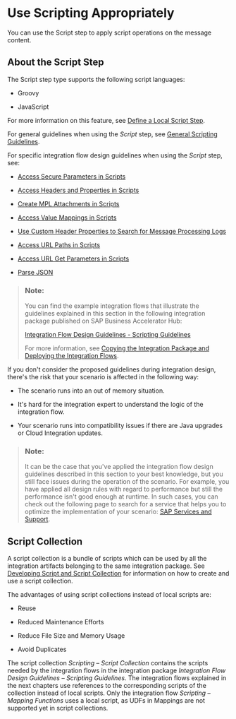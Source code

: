 <!-- loiod4dc13c927b044b2a38e458f4cea9da5 -->

# Use Scripting Appropriately

You can use the Script step to apply script operations on the message content.



<a name="loiod4dc13c927b044b2a38e458f4cea9da5__section_o52_5xb_hqb"/>

## About the Script Step

The Script step type supports the following script languages:

-   Groovy

-   JavaScript


For more information on this feature, see [Define a Local Script Step](define-a-local-script-step-03b32eb.md).

For general guidelines when using the *Script* step, see [General Scripting Guidelines](general-scripting-guidelines-fcbf0f2.md).

For specific integration flow design guidelines when using the *Script* step, see:

-   [Access Secure Parameters in Scripts](access-secure-parameters-in-scripts-fdf4ce3.md)

-   [Access Headers and Properties in Scripts](access-headers-and-properties-in-scripts-6bc5ed1.md)

-   [Create MPL Attachments in Scripts](create-mpl-attachments-in-scripts-17dba92.md)

-   [Access Value Mappings in Scripts](access-value-mappings-in-scripts-12536ee.md)

-   [Use Custom Header Properties to Search for Message Processing Logs](use-custom-header-properties-to-search-for-message-processing-logs-d4b5839.md)

-   [Access URL Paths in Scripts](access-url-paths-in-scripts-f0620cb.md)

-   [Access URL Get Parameters in Scripts](access-url-get-parameters-in-scripts-7ad2ac9.md)

-   [Parse JSON](parse-json-af0da64.md)


> ### Note:  
> You can find the example integration flows that illustrate the guidelines explained in this section in the following integration package published on SAP Business Accelerator Hub:
> 
> [Integration Flow Design Guidelines - Scripting Guidelines](https://api.sap.com/package/IntegrationFlowDesignGuidelinesScriptingGuidelines/integrationflow)
> 
> For more information, see [Copying the Integration Package and Deploying the Integration Flows](copying-the-integration-package-and-deploying-the-integration-flows-2cb1d31.md).

If you don't consider the proposed guidelines during integration design, there's the risk that your scenario is affected in the following way:

-   The scenario runs into an out of memory situation.

-   It's hard for the integration expert to understand the logic of the integration flow.

-   Your scenario runs into compatibility issues if there are Java upgrades or Cloud Integration updates.


> ### Note:  
> It can be the case that you've applied the integration flow design guidelines described in this section to your best knowledge, but you still face issues during the operation of the scenario. For example, you have applied all design rules with regard to performance but still the performance isn't good enough at runtime. In such cases, you can check out the following page to search for a service that helps you to optimize the implementation of your scenario: [SAP Services and Support](https://www.sap.com/services-support.html).



<a name="loiod4dc13c927b044b2a38e458f4cea9da5__section_jbx_dnx_vqb"/>

## Script Collection

A script collection is a bundle of scripts which can be used by all the integration artifacts belonging to the same integration package. See [Developing Script and Script Collection](developing-script-and-script-collection-e60f706.md) for information on how to create and use a script collection.

The advantages of using script collections instead of local scripts are:

-   Reuse

-   Reduced Maintenance Efforts

-   Reduce File Size and Memory Usage

-   Avoid Duplicates


The script collection *Scripting – Script Collection* contains the scripts needed by the integration flows in the integration package *Integration Flow Design Guidelines – Scripting Guidelines*. The integration flows explained in the next chapters use references to the corresponding scripts of the collection instead of local scripts. Only the integration flow *Scripting – Mapping Functions* uses a local script, as UDFs in Mappings are not supported yet in script collections.

